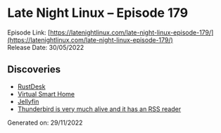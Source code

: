 # Late Night Linux – Episode 179
Episode Link: [https://latenightlinux.com/late-night-linux-episode-179/](https://latenightlinux.com/late-night-linux-episode-179/)  
Release Date: 30/05/2022
## Discoveries
* [RustDesk](https://rustdesk.com/)
* [Virtual Smart Home](https://flows.nodered.org/node/node-red-contrib-virtual-smart-home)
* [Jellyfin](https://jellyfin.org)
* [Thunderbird is very much alive and it has an RSS reader](https://twitter.com/killyourfm/status/1524379752999665666)

Generated on: 29/11/2022